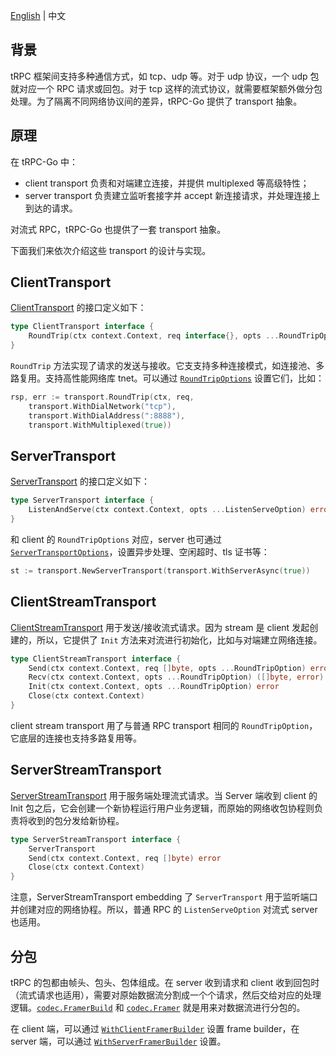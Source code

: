 [English](README.md) | 中文

## 背景

tRPC 框架间支持多种通信方式，如 tcp、udp 等。对于 udp 协议，一个 udp 包就对应一个 RPC 请求或回包。对于 tcp 这样的流式协议，就需要框架额外做分包处理。为了隔离不同网络协议间的差异，tRPC-Go 提供了 transport 抽象。

## 原理

在 tRPC-Go 中：

- client transport 负责和对端建立连接，并提供 multiplexed 等高级特性；
- server transport 负责建立监听套接字并 accept 新连接请求，并处理连接上到达的请求。

对流式 RPC，tRPC-Go 也提供了一套 transport 抽象。

下面我们来依次介绍这些 transport 的设计与实现。

## ClientTransport

[ClientTransport](transport.go) 的接口定义如下：

```go
type ClientTransport interface {
    RoundTrip(ctx context.Context, req interface{}, opts ...RoundTripOption) (rsp interface{}, err error)
}
```

`RoundTrip` 方法实现了请求的发送与接收。它支支持多种连接模式，如连接池、多路复用。支持高性能网络库 tnet。可以通过 [`RoundTripOptions`](client_roundtrip_options.go) 设置它们，比如：

```go
rsp, err := transport.RoundTrip(ctx, req,
	transport.WithDialNetwork("tcp"),
    transport.WithDialAddress(":8888"),
	transport.WithMultiplexed(true))
```

## ServerTransport

[ServerTransport](transport.go) 的接口定义如下：

```go
type ServerTransport interface {
    ListenAndServe(ctx context.Context, opts ...ListenServeOption) error
}
```

和 client 的 `RoundTripOptions` 对应，server 也可通过 [`ServerTransportOptions`](server_listenserve_options.go)，设置异步处理、空闲超时、tls 证书等：

```go
st := transport.NewServerTransport(transport.WithServerAsync(true))
```

## ClientStreamTransport

[ClientStreamTransport](transport_stream.go) 用于发送/接收流式请求。因为 stream 是 client 发起创建的，所以，它提供了 `Init` 方法来对流进行初始化，比如与对端建立网络连接。

```go
type ClientStreamTransport interface {
    Send(ctx context.Context, req []byte, opts ...RoundTripOption) error
    Recv(ctx context.Context, opts ...RoundTripOption) ([]byte, error)
    Init(ctx context.Context, opts ...RoundTripOption) error
    Close(ctx context.Context)
}
```

client stream transport 用了与普通 RPC transport 相同的 `RoundTripOption`，它底层的连接也支持多路复用等。

## ServerStreamTransport

[ServerStreamTransport](transport_stream.go) 用于服务端处理流式请求。当 Server 端收到 client 的 Init 包之后，它会创建一个新协程运行用户业务逻辑，而原始的网络收包协程则负责将收到的包分发给新协程。

```go
type ServerStreamTransport interface {
	ServerTransport
	Send(ctx context.Context, req []byte) error
	Close(ctx context.Context)
}
```

注意，ServerStreamTransport embedding 了 `ServerTransport` 用于监听端口并创建对应的网络协程。所以，普通 RPC 的 `ListenServeOption` 对流式 server 也适用。

## 分包

tRPC 的包都由帧头、包头、包体组成。在 server 收到请求和 client 收到回包时（流式请求也适用），需要对原始数据流分割成一个个请求，然后交给对应的处理逻辑。[`codec.FramerBuild`](/codec/framer_builder.go) 和 [`codec.Framer`](/codec/framer_builder.go) 就是用来对数据流进行分包的。

在 client 端，可以通过 [`WithClientFramerBuilder`](client_roundtrip_options.go) 设置 frame builder，在 server 端，可以通过 [`WithServerFramerBuilder`](server_listenserve_options.go) 设置。
